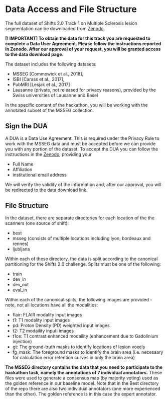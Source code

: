 # Data Access and File Structure

The full dataset of Shifts 2.0 Track 1 on Multiple Sclerosis lesion segmentation can be downloaded from [Zenodo](#). 

<strong>[! IMPORTANT] To obtain the data for this track you are requested to complete a Data User Agreement. Please follow  the instructions reported in Zenodo. After our  approval of your request, you will be granted access to the data download page.</strong>

The dataset includes the following datasets:
<ul>
<li>MSSEG  [Commowick et al., 2018],
<li>ISBI  [Carass et al., 2017],
<li>PubMRI  [Lesjak et al., 2017]
<li>Lausanne (private, not released for privacy reasons), provided by the Swiss universities of Lausanne and Basel
</ul>

In the specific content of the hackathon, you will be working with the annotated subset of the MSSEG collection. 

## Sign the DUA
A DUA is a Data Use Agreement. This is required under the Privacy Rule to work with the MSSEG data and must be accepted before we can provide you with any portion of the dataset. To accept the DUA you can follow the instructions in the [Zenodo](#), providing your 
<ul>
<li> Full Name
<li> Affiliation 
<li> institutional email address 
</ul>

We will verify the validity of the information and, after our approval, you will be redirected to the data download link. 

## File Structure

In the dataset, there are separate directories for each location of the the scanners (one source of shift):
- best
- msseg (consists of multiple locations including lyon, bordeaux and rennes)
- ljubljana

Within each of these directory, the data is split according to the canonical partitioning for the Shifts 2.0 challenge. Splits must be one of the following:
- train
- dev_in
- dev_out
- eval_in

Within each of the canonical splits, the following images are provided - note, not all locations have all the modalities:
- flair: FLAIR modality input images 
- t1: T1 modality input images
- pd: Proton Density (PD) weighted input images
- t2: T2 modaility inputi images
- t1ce: T1 contrast enhanced modaility (enhancement due to Gadolinium injection) 
- gt: The ground-truth masks to identify locations of lesion voxels
- fg_mask: The foreground masks to identify the brain area (i.e. necesaary for calculation error retention curves in only the brain area)

<strong> The MSSEG directory contains the data that you need to participate to the hackathon task, namely the annotations of 7 individual annotators.</strong> These files were used to generate a consensus map (by majority voting) used as the golden reference in our baseline model. Note that in the Best directory of the repo there are also two individual annotators (one more experienced than the other). The golden reference is in this case the expert annotator. 

